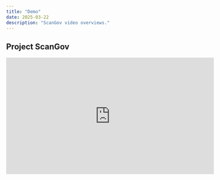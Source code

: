 ```yaml
---
title: "Demo"
date: 2025-03-22
description: "ScanGov video overviews."
---
```


## Project ScanGov

<iframe width="560" height="315" src="https://www.youtube.com/embed/Fk3OSKZtJIc?si=YL5H6T2jnI9JvxI7" title="YouTube video player" frameborder="0" allow="accelerometer; autoplay; clipboard-write; encrypted-media; gyroscope; picture-in-picture; web-share" referrerpolicy="strict-origin-when-cross-origin" allowfullscreen></iframe>